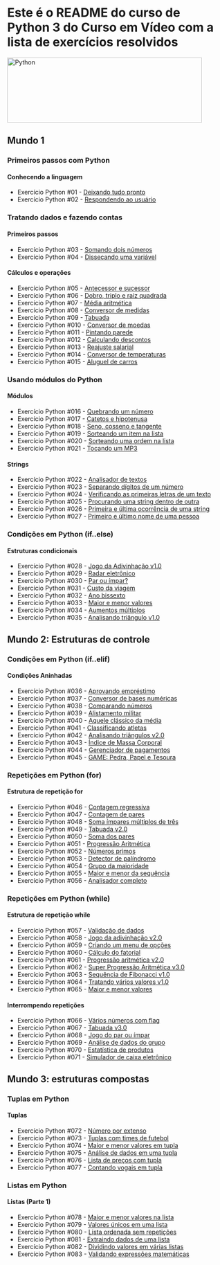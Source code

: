 # Este é o README do curso de Python 3 do Curso em Vídeo com a lista de exercícios resolvidos

<img align="center" alt="Python" height="150" width="450" 
src="https://www.python.org/static/community_logos/python-logo-inkscape.svg">

## Mundo 1

### Primeiros passos com Python
#### Conhecendo a linguagem

- Exercício Python #01 - [Deixando tudo pronto](https://github.com/Malvon/Curso-em-video-Python/blob/main/Mundo%201/Aula%205%20%E2%80%93%20Instalando%20o%20PyCharm%20e%20o%20QPython3/Desafio001.py)
- Exercício Python #02 - [Respondendo ao usuário](https://github.com/Malvon/Curso-em-video-Python/blob/main/Mundo%201/Aula%205%20%E2%80%93%20Instalando%20o%20PyCharm%20e%20o%20QPython3/Desafio002.py)

### Tratando dados e fazendo contas
#### Primeiros passos

- Exercício Python #03 - [Somando dois números](https://github.com/Malvon/Curso-em-video-Python/blob/main/Mundo%201/Aula%206%20%E2%80%93%20Tipos%20Primitivos%20e%20Sa%C3%ADda%20de%20Dados/Desafio003.py)
- Exercício Python #04 - [Dissecando uma variável](https://github.com/Malvon/Curso-em-video-Python/blob/main/Mundo%201/Aula%206%20%E2%80%93%20Tipos%20Primitivos%20e%20Sa%C3%ADda%20de%20Dados/Desafio004.py)

#### Cálculos e operações

- Exercício Python #05 - [Antecessor e sucessor](https://github.com/Malvon/Curso-em-video-Python/blob/main/Mundo%201/Aula%207%20%E2%80%93%20Operadores%20Aritm%C3%A9ticos/Desafio005.py)
- Exercício Python #06 - [Dobro, triplo e raiz quadrada](https://github.com/Malvon/Curso-em-video-Python/blob/main/Mundo%201/Aula%207%20%E2%80%93%20Operadores%20Aritm%C3%A9ticos/Desafio006.py)
- Exercício Python #07 - [Média aritmética](https://github.com/Malvon/Curso-em-video-Python/blob/main/Mundo%201/Aula%207%20%E2%80%93%20Operadores%20Aritm%C3%A9ticos/Desafio007.py)
- Exercício Python #08 - [Conversor de medidas](https://github.com/Malvon/Curso-em-video-Python/blob/main/Mundo%201/Aula%207%20%E2%80%93%20Operadores%20Aritm%C3%A9ticos/Desafio008.py)
- Exercício Python #09 - [Tabuada](https://github.com/Malvon/Curso-em-video-Python/blob/main/Mundo%201/Aula%207%20%E2%80%93%20Operadores%20Aritm%C3%A9ticos/Desafio009.py)
- Exercício Python #010 - [Conversor de moedas](https://github.com/Malvon/Curso-em-video-Python/blob/main/Mundo%201/Aula%207%20%E2%80%93%20Operadores%20Aritm%C3%A9ticos/Desafio010.py)
- Exercício Python #011 - [Pintando parede](https://github.com/Malvon/Curso-em-video-Python/blob/main/Mundo%201/Aula%207%20%E2%80%93%20Operadores%20Aritm%C3%A9ticos/Desafio011.py)
- Exercício Python #012 - [Calculando descontos](https://github.com/Malvon/Curso-em-video-Python/blob/main/Mundo%201/Aula%207%20%E2%80%93%20Operadores%20Aritm%C3%A9ticos/Desafio012.py)
- Exercício Python #013 - [Reajuste salarial](https://github.com/Malvon/Curso-em-video-Python/blob/main/Mundo%201/Aula%207%20%E2%80%93%20Operadores%20Aritm%C3%A9ticos/Desafio013.py)
- Exercício Python #014 - [Conversor de temperaturas](https://github.com/Malvon/Curso-em-video-Python/blob/main/Mundo%201/Aula%207%20%E2%80%93%20Operadores%20Aritm%C3%A9ticos/Desafio014.py)
- Exercício Python #015 - [Aluguel de carros](https://github.com/Malvon/Curso-em-video-Python/blob/main/Mundo%201/Aula%207%20%E2%80%93%20Operadores%20Aritm%C3%A9ticos/Desafio015.py)

### Usando módulos do Python
#### Módulos

- Exercício Python #016 - [Quebrando um número](https://github.com/Malvon/Curso-em-video-Python/blob/main/Mundo%201/Aula%208%20%E2%80%93%20Utilizando%20M%C3%B3dulos/Desafio016.py)
- Exercício Python #017 - [Catetos e hipotenusa](https://github.com/Malvon/Curso-em-video-Python/blob/main/Mundo%201/Aula%208%20%E2%80%93%20Utilizando%20M%C3%B3dulos/Desafio017.py)
- Exercício Python #018 - [Seno, cosseno e tangente](https://github.com/Malvon/Curso-em-video-Python/blob/main/Mundo%201/Aula%208%20%E2%80%93%20Utilizando%20M%C3%B3dulos/Desafio018.py)
- Exercício Python #019 - [Sorteando um item na lista](https://github.com/Malvon/Curso-em-video-Python/blob/main/Mundo%201/Aula%208%20%E2%80%93%20Utilizando%20M%C3%B3dulos/Desafio019.py)
- Exercício Python #020 - [Sorteando uma ordem na lista](https://github.com/Malvon/Curso-em-video-Python/blob/main/Mundo%201/Aula%208%20%E2%80%93%20Utilizando%20M%C3%B3dulos/Desafio020.py)
- Exercício Python #021 - [Tocando um MP3](https://github.com/Malvon/Curso-em-video-Python/blob/main/Mundo%201/Aula%208%20%E2%80%93%20Utilizando%20M%C3%B3dulos/Desafio021.py)

#### Strings

- Exercício Python #022 - [Analisador de textos](https://github.com/Malvon/Curso-em-video-Python/blob/main/Mundo%201/Aula%209%20%E2%80%93%20Manipulando%20Texto/Desafio022.py)
- Exercício Python #023 - [Separando dígitos de um número](https://github.com/Malvon/Curso-em-video-Python/blob/main/Mundo%201/Aula%209%20%E2%80%93%20Manipulando%20Texto/Desafio023.py)
- Exercício Python #024 - [Verificando as primeiras letras de um texto](https://github.com/Malvon/Curso-em-video-Python/blob/main/Mundo%201/Aula%209%20%E2%80%93%20Manipulando%20Texto/Desafio024.py)
- Exercício Python #025 - [Procurando uma string dentro de outra](https://github.com/Malvon/Curso-em-video-Python/blob/main/Mundo%201/Aula%209%20%E2%80%93%20Manipulando%20Texto/Desafio025.py)
- Exercício Python #026 - [Primeira e última ocorrência de uma string](https://github.com/Malvon/Curso-em-video-Python/blob/main/Mundo%201/Aula%209%20%E2%80%93%20Manipulando%20Texto/Desafio026.py)
- Exercício Python #027 - [Primeiro e último nome de uma pessoa](https://github.com/Malvon/Curso-em-video-Python/blob/main/Mundo%201/Aula%209%20%E2%80%93%20Manipulando%20Texto/Desafio027.py)

### Condições em Python (if..else)
#### Estruturas condicionais

- Exercício Python #028 - [Jogo da Adivinhação v1.0](https://github.com/Malvon/Curso-em-video-Python/blob/main/Mundo%201/Aula%2010%20%E2%80%93%20Condi%C3%A7%C3%B5es%20(Parte%201)/Desafio028.py)
- Exercício Python #029 - [Radar eletrônico](https://github.com/Malvon/Curso-em-video-Python/blob/main/Mundo%201/Aula%2010%20%E2%80%93%20Condi%C3%A7%C3%B5es%20(Parte%201)/Desafio029.py)
- Exercício Python #030 - [Par ou ímpar?](https://github.com/Malvon/Curso-em-video-Python/blob/main/Mundo%201/Aula%2010%20%E2%80%93%20Condi%C3%A7%C3%B5es%20(Parte%201)/Desafio030.py)
- Exercício Python #031 - [Custo da viagem](https://github.com/Malvon/Curso-em-video-Python/blob/main/Mundo%201/Aula%2010%20%E2%80%93%20Condi%C3%A7%C3%B5es%20(Parte%201)/Desafio031.py)
- Exercício Python #032 - [Ano bissexto](https://github.com/Malvon/Curso-em-video-Python/blob/main/Mundo%201/Aula%2010%20%E2%80%93%20Condi%C3%A7%C3%B5es%20(Parte%201)/Desafio032.py)
- Exercício Python #033 - [Maior e menor valores](https://github.com/Malvon/Curso-em-video-Python/blob/main/Mundo%201/Aula%2010%20%E2%80%93%20Condi%C3%A7%C3%B5es%20(Parte%201)/Desafio033.py)
- Exercício Python #034 - [Aumentos múltiplos](https://github.com/Malvon/Curso-em-video-Python/blob/main/Mundo%201/Aula%2010%20%E2%80%93%20Condi%C3%A7%C3%B5es%20(Parte%201)/Desafio034.py)
- Exercício Python #035 - [Analisando triângulo v1.0](https://github.com/Malvon/Curso-em-video-Python/blob/main/Mundo%201/Aula%2010%20%E2%80%93%20Condi%C3%A7%C3%B5es%20(Parte%201)/Desafio035.py)

## Mundo 2: Estruturas de controle

### Condições em Python (if..elif)
#### Condições Aninhadas

- Exercício Python #036 - [Aprovando empréstimo](https://github.com/Malvon/Curso-em-video-Python/blob/main/Mundo%202/Aula%2012%20%E2%80%93%20Condi%C3%A7%C3%B5es%20Aninhadas/Desafio036.py)
- Exercício Python #037 - [Conversor de bases numéricas](https://github.com/Malvon/Curso-em-video-Python/blob/main/Mundo%202/Aula%2012%20%E2%80%93%20Condi%C3%A7%C3%B5es%20Aninhadas/Desafio037.py)
- Exercício Python #038 - [Comparando números](https://github.com/Malvon/Curso-em-video-Python/blob/main/Mundo%202/Aula%2012%20%E2%80%93%20Condi%C3%A7%C3%B5es%20Aninhadas/Desafio038.py)
- Exercício Python #039 - [Alistamento militar](https://github.com/Malvon/Curso-em-video-Python/blob/main/Mundo%202/Aula%2012%20%E2%80%93%20Condi%C3%A7%C3%B5es%20Aninhadas/Desafio039.py)
- Exercício Python #040 - [Aquele clássico da média](https://github.com/Malvon/Curso-em-video-Python/blob/main/Mundo%202/Aula%2012%20%E2%80%93%20Condi%C3%A7%C3%B5es%20Aninhadas/Desafio040.py)
- Exercício Python #041 - [Classificando atletas](https://github.com/Malvon/Curso-em-video-Python/blob/main/Mundo%202/Aula%2012%20%E2%80%93%20Condi%C3%A7%C3%B5es%20Aninhadas/Desafio041.py)
- Exercício Python #042 - [Analisando triângulos v2.0](https://github.com/Malvon/Curso-em-video-Python/blob/main/Mundo%202/Aula%2012%20%E2%80%93%20Condi%C3%A7%C3%B5es%20Aninhadas/Desafio042.py)
- Exercício Python #043 - [Índice de Massa Corporal](https://github.com/Malvon/Curso-em-video-Python/blob/main/Mundo%202/Aula%2012%20%E2%80%93%20Condi%C3%A7%C3%B5es%20Aninhadas/Desafio043.py)
- Exercício Python #044 - [Gerenciador de pagamentos](https://github.com/Malvon/Curso-em-video-Python/blob/main/Mundo%202/Aula%2012%20%E2%80%93%20Condi%C3%A7%C3%B5es%20Aninhadas/Desafio044.py)
- Exercício Python #045 - [GAME: Pedra, Papel e Tesoura](https://github.com/Malvon/Curso-em-video-Python/blob/main/Mundo%202/Aula%2012%20%E2%80%93%20Condi%C3%A7%C3%B5es%20Aninhadas/Desafio045.py)

### Repetições em Python (for)
#### Estrutura de repetição for

- Exercício Python #046 - [Contagem regressiva](https://github.com/Malvon/Curso-em-video-Python/blob/main/Mundo%202/Aula%2013%20%E2%80%93%20Estrutura%20de%20repeti%C3%A7%C3%A3o%20for/Desafio046.py)
- Exercício Python #047 - [Contagem de pares](https://github.com/Malvon/Curso-em-video-Python/blob/main/Mundo%202/Aula%2013%20%E2%80%93%20Estrutura%20de%20repeti%C3%A7%C3%A3o%20for/Desafio047.py)
- Exercício Python #048 - [Soma ímpares múltiplos de três](https://github.com/Malvon/Curso-em-video-Python/blob/main/Mundo%202/Aula%2013%20%E2%80%93%20Estrutura%20de%20repeti%C3%A7%C3%A3o%20for/Desafio048.py)
- Exercício Python #049 - [Tabuada v2.0](https://github.com/Malvon/Curso-em-video-Python/blob/main/Mundo%202/Aula%2013%20%E2%80%93%20Estrutura%20de%20repeti%C3%A7%C3%A3o%20for/Desafio049.py)
- Exercício Python #050 - [Soma dos pares](https://github.com/Malvon/Curso-em-video-Python/blob/main/Mundo%202/Aula%2013%20%E2%80%93%20Estrutura%20de%20repeti%C3%A7%C3%A3o%20for/Desafio050.py)
- Exercício Python #051 - [Progressão Aritmética](https://github.com/Malvon/Curso-em-video-Python/blob/main/Mundo%202/Aula%2013%20%E2%80%93%20Estrutura%20de%20repeti%C3%A7%C3%A3o%20for/Desafio051.py)
- Exercício Python #052 - [Números primos](https://github.com/Malvon/Curso-em-video-Python/blob/main/Mundo%202/Aula%2013%20%E2%80%93%20Estrutura%20de%20repeti%C3%A7%C3%A3o%20for/Desafio052.py)
- Exercício Python #053 - [Detector de palíndromo](https://github.com/Malvon/Curso-em-video-Python/blob/main/Mundo%202/Aula%2013%20%E2%80%93%20Estrutura%20de%20repeti%C3%A7%C3%A3o%20for/Desafio053.py)
- Exercício Python #054 - [Grupo da maioridade](https://github.com/Malvon/Curso-em-video-Python/blob/main/Mundo%202/Aula%2013%20%E2%80%93%20Estrutura%20de%20repeti%C3%A7%C3%A3o%20for/Desafio054.py)
- Exercício Python #055 - [Maior e menor da sequência](https://github.com/Malvon/Curso-em-video-Python/blob/main/Mundo%202/Aula%2013%20%E2%80%93%20Estrutura%20de%20repeti%C3%A7%C3%A3o%20for/Desafio055.py)
- Exercício Python #056 - [Analisador completo](https://github.com/Malvon/Curso-em-video-Python/blob/main/Mundo%202/Aula%2013%20%E2%80%93%20Estrutura%20de%20repeti%C3%A7%C3%A3o%20for/Desafio056.py)

### Repetições em Python (while)
#### Estrutura de repetição while

- Exercício Python #057 - [Validação de dados](https://github.com/Malvon/Curso-em-video-Python/blob/main/Mundo%202/Aula%2014%20%E2%80%93%20Estrutura%20de%20repeti%C3%A7%C3%A3o%20while/Desafio057.py)
- Exercício Python #058 - [Jogo da adivinhação v2.0](https://github.com/Malvon/Curso-em-video-Python/blob/main/Mundo%202/Aula%2014%20%E2%80%93%20Estrutura%20de%20repeti%C3%A7%C3%A3o%20while/Desafio058.py)
- Exercício Python #059 - [Criando um menu de opções](https://github.com/Malvon/Curso-em-video-Python/blob/main/Mundo%202/Aula%2014%20%E2%80%93%20Estrutura%20de%20repeti%C3%A7%C3%A3o%20while/Desafio059.py)
- Exercício Python #060 - [Cálculo do fatorial](https://github.com/Malvon/Curso-em-video-Python/blob/main/Mundo%202/Aula%2014%20%E2%80%93%20Estrutura%20de%20repeti%C3%A7%C3%A3o%20while/Desafio060.py)
- Exercício Python #061 - [Progressão aritmética v2.0](https://github.com/Malvon/Curso-em-video-Python/blob/main/Mundo%202/Aula%2014%20%E2%80%93%20Estrutura%20de%20repeti%C3%A7%C3%A3o%20while/Desafio061.py)
- Exercício Python #062 - [Super Progressão Aritmética v3.0](https://github.com/Malvon/Curso-em-video-Python/blob/main/Mundo%202/Aula%2014%20%E2%80%93%20Estrutura%20de%20repeti%C3%A7%C3%A3o%20while/Desafio062.py)
- Exercício Python #063 - [Sequência de Fibonacci v1.0](https://github.com/Malvon/Curso-em-video-Python/blob/main/Mundo%202/Aula%2014%20%E2%80%93%20Estrutura%20de%20repeti%C3%A7%C3%A3o%20while/Desafio063.py)
- Exercício Python #064 - [Tratando vários valores v1.0](https://github.com/Malvon/Curso-em-video-Python/blob/main/Mundo%202/Aula%2014%20%E2%80%93%20Estrutura%20de%20repeti%C3%A7%C3%A3o%20while/Desafio064.py)
- Exercício Python #065 - [Maior e menor valores](https://github.com/Malvon/Curso-em-video-Python/blob/main/Mundo%202/Aula%2014%20%E2%80%93%20Estrutura%20de%20repeti%C3%A7%C3%A3o%20while/Desafio065.py)

#### Interrompendo repetições

- Exercício Python #066 - [Vários números com flag](https://github.com/Malvon/Curso-em-video-Python/blob/main/Mundo%202/Aula%2015%20%E2%80%93%20Interrompendo%20repeti%C3%A7%C3%B5es%20while/Desafio066.py)
- Exercício Python #067 - [Tabuada v3.0](https://github.com/Malvon/Curso-em-video-Python/blob/main/Mundo%202/Aula%2015%20%E2%80%93%20Interrompendo%20repeti%C3%A7%C3%B5es%20while/Desafio067.py)
- Exercício Python #068 - [Jogo do par ou ímpar](https://github.com/Malvon/Curso-em-video-Python/blob/main/Mundo%202/Aula%2015%20%E2%80%93%20Interrompendo%20repeti%C3%A7%C3%B5es%20while/Desafio068.py)
- Exercício Python #069 - [Análise de dados do grupo](https://github.com/Malvon/Curso-em-video-Python/blob/main/Mundo%202/Aula%2015%20%E2%80%93%20Interrompendo%20repeti%C3%A7%C3%B5es%20while/Desafio069.py)
- Exercício Python #070 - [Estatística de produtos](https://github.com/Malvon/Curso-em-video-Python/blob/main/Mundo%202/Aula%2015%20%E2%80%93%20Interrompendo%20repeti%C3%A7%C3%B5es%20while/Desafio070.py)
- Exercício Python #071 - [Simulador de caixa eletrônico](https://github.com/Malvon/Curso-em-video-Python/blob/main/Mundo%202/Aula%2015%20%E2%80%93%20Interrompendo%20repeti%C3%A7%C3%B5es%20while/Desafio071.py)

## Mundo 3: estruturas compostas

### Tuplas em Python
#### Tuplas

- Exercício Python #072 - [Número por extenso](https://github.com/Malvon/Curso-em-video-Python/blob/main/Mundo%203/Aula%2016%20%E2%80%93%20Tuplas/Desafio072.py)
- Exercício Python #073 - [Tuplas com times de futebol](https://github.com/Malvon/Curso-em-video-Python/blob/main/Mundo%203/Aula%2016%20%E2%80%93%20Tuplas/Desafio073.py)
- Exercício Python #074 - [Maior e menor valores em tupla](https://github.com/Malvon/Curso-em-video-Python/blob/main/Mundo%203/Aula%2016%20%E2%80%93%20Tuplas/Desafio074.py)
- Exercício Python #075 - [Análise de dados em uma tupla](https://github.com/Malvon/Curso-em-video-Python/blob/main/Mundo%203/Aula%2016%20%E2%80%93%20Tuplas/Desafio075.py)
- Exercício Python #076 - [Lista de preços com tupla](https://github.com/Malvon/Curso-em-video-Python/blob/main/Mundo%203/Aula%2016%20%E2%80%93%20Tuplas/Desafio076.py)
- Exercício Python #077 - [Contando vogais em tupla](https://github.com/Malvon/Curso-em-video-Python/blob/main/Mundo%203/Aula%2016%20%E2%80%93%20Tuplas/Desafio077.py)

### Listas em Python
#### Listas (Parte 1)

- Exercício Python #078 - [Maior e menor valores na lista](https://github.com/Malvon/Curso-em-video-Python/blob/main/Mundo%203/Aula%2017%20%E2%80%93%20Listas%20(Parte%201)/Desafio078.py)
- Exercício Python #079 - [Valores únicos em uma lista](https://github.com/Malvon/Curso-em-video-Python/blob/main/Mundo%203/Aula%2017%20%E2%80%93%20Listas%20(Parte%201)/Desafio079.py)
- Exercício Python #080 - [Lista ordenada sem repetições](https://github.com/Malvon/Curso-em-video-Python/blob/main/Mundo%203/Aula%2017%20%E2%80%93%20Listas%20(Parte%201)/Desafio080.py)
- Exercício Python #081 - [Extraindo dados de uma lista](https://github.com/Malvon/Curso-em-video-Python/blob/main/Mundo%203/Aula%2017%20%E2%80%93%20Listas%20(Parte%201)/Desafio081.py)
- Exercício Python #082 - [Dividindo valores em várias listas](https://github.com/Malvon/Curso-em-video-Python/blob/main/Mundo%203/Aula%2017%20%E2%80%93%20Listas%20(Parte%201)/Desafio082.py)
- Exercício Python #083 - [Validando expressões matemáticas](https://github.com/Malvon/Curso-em-video-Python/blob/main/Mundo%203/Aula%2017%20%E2%80%93%20Listas%20(Parte%201)/Desafio083.py)
